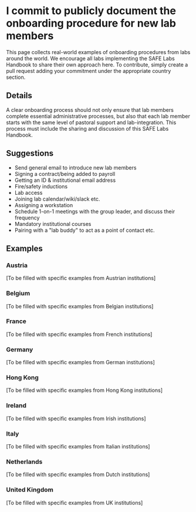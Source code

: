 # I commit to publicly document the onboarding procedure for new lab members

This page collects real-world examples of onboarding procedures from labs around the world. We encourage all labs implementing the SAFE Labs Handbook to share their own approach here. To contribute, simply create a pull request adding your commitment under the appropriate country section.

## Details
A clear onboarding process should not only ensure that lab members complete essential administrative processes, but also that each lab member starts with the same level of pastoral support and lab-integration. This process must include the sharing and discussion of this SAFE Labs Handbook.

## Suggestions
- Send general email to introduce new lab members
- Signing a contract/being added to payroll
- Getting an ID & institutional email address
- Fire/safety inductions
- Lab access
- Joining lab calendar/wiki/slack etc.
- Assigning a workstation
- Schedule 1-on-1 meetings with the group leader, and discuss their frequency
- Mandatory institutional courses
- Pairing with a "lab buddy" to act as a point of contact etc.

## Examples

### Austria
[To be filled with specific examples from Austrian institutions]

### Belgium
[To be filled with specific examples from Belgian institutions]

### France
[To be filled with specific examples from French institutions]

### Germany
[To be filled with specific examples from German institutions]

### Hong Kong
[To be filled with specific examples from Hong Kong institutions]

### Ireland
[To be filled with specific examples from Irish institutions]

### Italy
[To be filled with specific examples from Italian institutions]

### Netherlands
[To be filled with specific examples from Dutch institutions]

### United Kingdom
[To be filled with specific examples from UK institutions]


